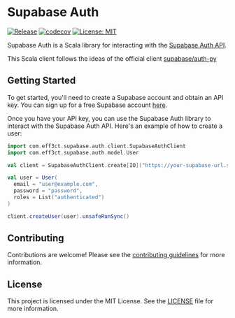 # Supabase Auth

[![Release](https://github.com/eff3ct0/supabase-auth-scala/actions/workflows/release.yml/badge.svg)](https://github.com/eff3ct0/supabase-auth-scala/actions/workflows/release.yml)
[![codecov](https://codecov.io/gh/eff3ct/supabase-auth-scala/branch/main/graph/badge.svg?token=0S0Z6Z1Z8Y)](https://codecov.io/gh/eff3ct0/supabase-auth-scala)
[![License: MIT](https://img.shields.io/badge/License-MIT-yellow.svg)](https://opensource.org/licenses/MIT)

Supabase Auth is a Scala library for interacting with the [Supabase Auth API](https://supabase.com/docs/guides/auth).

This Scala client follows the ideas of the official client [supabase/auth-py](https://github.com/supabase/auth-py)

## Getting Started

To get started, you'll need to create a Supabase account and obtain an API key. You can sign up for a free Supabase
account [here](https://app.supabase.io).

Once you have your API key, you can use the Supabase Auth library to interact with the Supabase Auth API. Here's an
example of how to create a user:

```scala
import com.eff3ct.supabase.auth.client.SupabaseAuthClient
import com.eff3ct.supabase.auth.model.User

val client = SupabaseAuthClient.create[IO]("https://your-supabase-url.supabase.co", "your-supabase-api-key")

val user = User(
  email = "user@example.com",
  password = "password",
  roles = List("authenticated")
)

client.createUser(user).unsafeRunSync()
```

## Contributing

Contributions are welcome! Please see the [contributing guidelines](CONTRIBUTING.md) for more information.

## License

This project is licensed under the MIT License. See the [LICENSE](LICENSE) file for more information.

